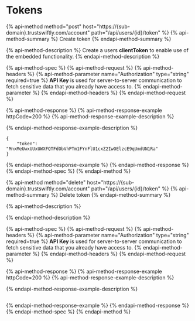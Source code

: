 # Tokens

{% api-method method="post" host="https://{sub-domain}.trustswiftly.com/account" path="/api/users/{id}/token" %}
{% api-method-summary %}
Create token
{% endapi-method-summary %}

{% api-method-description %}
Create a users **clientToken** to enable use of the embedded functionality.
{% endapi-method-description %}

{% api-method-spec %}
{% api-method-request %}
{% api-method-headers %}
{% api-method-parameter name="Authorization" type="string" required=true %}
**API Key** is used for server-to-server communication to fetch sensitive data that you already have access to.
{% endapi-method-parameter %}
{% endapi-method-headers %}
{% endapi-method-request %}

{% api-method-response %}
{% api-method-response-example httpCode=200 %}
{% api-method-response-example-description %}

{% endapi-method-response-example-description %}

```
{
    "token": "MnxMeUwxUUxUWXFQTFdObVhPTm1FYnFlU1cxZ2IwOElzcE9qUmdUN1Ra"
}
```
{% endapi-method-response-example %}
{% endapi-method-response %}
{% endapi-method-spec %}
{% endapi-method %}

{% api-method method="delete" host="https://{sub-domain}.trustswiftly.com/account" path="/api/users/{id}/token" %}
{% api-method-summary %}
Delete token
{% endapi-method-summary %}

{% api-method-description %}

{% endapi-method-description %}

{% api-method-spec %}
{% api-method-request %}
{% api-method-headers %}
{% api-method-parameter name="Authorization" type="string" required=true %}
**API Key** is used for server-to-server communication to fetch sensitive data that you already have access to.
{% endapi-method-parameter %}
{% endapi-method-headers %}
{% endapi-method-request %}

{% api-method-response %}
{% api-method-response-example httpCode=200 %}
{% api-method-response-example-description %}

{% endapi-method-response-example-description %}

```

```
{% endapi-method-response-example %}
{% endapi-method-response %}
{% endapi-method-spec %}
{% endapi-method %}


